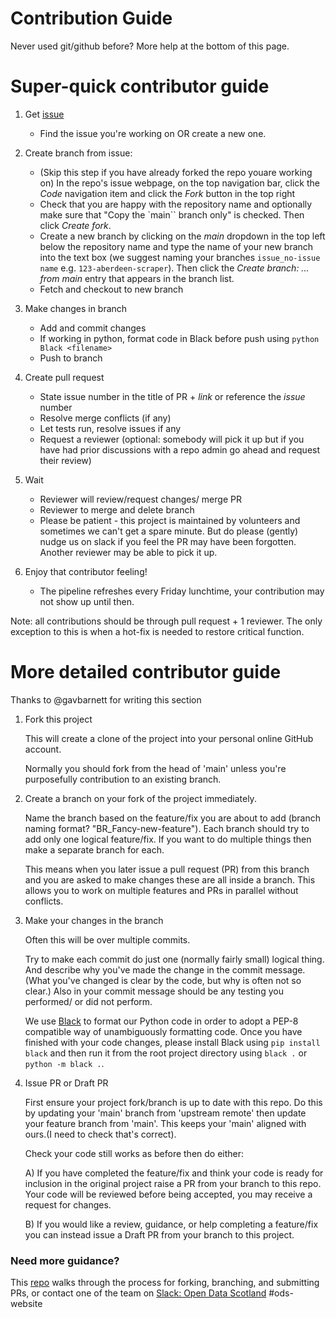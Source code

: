 # Contribution Guide

Never used git/github before? More help at the bottom of this page.


# Super-quick contributor guide

1. Get [issue](https://github.com/orgs/OpenDataScotland/projects/3)
    - Find the issue you're working on OR create a new one.

2. Create branch from issue:
    - (Skip this step if you have already forked the repo youare working on) In the repo's issue webpage, on the top navigation bar, click the _Code_ navigation item and click the _Fork_ button in the top right
    - Check that you are happy with the repository name and optionally make sure that "Copy the `main`` branch only" is checked. Then click _Create fork_.
    - Create a new branch by clicking on the _main_ dropdown in the top left below the repository name and type the name of your new branch into the text box (we suggest naming your branches `issue_no-issue name` e.g. `123-aberdeen-scraper`). Then click the _Create branch: ... from main_ entry that appears in the branch list.
    - Fetch and checkout to new branch

3. Make changes in branch  
    - Add and commit changes
    - If working in python, format code in Black before push using `python Black <filename>`
    - Push to branch

4. Create pull request
    - State issue number in the title of PR + _link_ or reference the _issue_ number
    - Resolve merge conflicts (if any)
    - Let tests run, resolve issues if any
    - Request a reviewer (optional: somebody will pick it up but if you have had prior discussions with a repo admin go ahead and request their review)
 
 5. Wait
    - Reviewer will review/request changes/ merge PR
    - Reviewer to merge and delete branch
    - Please be patient - this project is maintained by volunteers and sometimes we can't get a spare minute. But do please (gently) nudge us on slack if you feel the PR may have been forgotten. Another reviewer may be able to pick it up.
    
6. Enjoy that contributor feeling!
    - The pipeline refreshes every Friday lunchtime, your contribution may not show up until then.

Note: all contributions should be through pull request + 1 reviewer. The only exception to this is when a hot-fix is needed to restore critical function.


# More detailed contributor guide
Thanks to @gavbarnett for writing this section
1. Fork this project

    This will create a clone of the project into your personal online GitHub account.

    Normally you should fork from the head of 'main' unless you're purposefully contribution to an existing branch.


2. Create a branch on your fork of the project immediately.

    Name the branch based on the feature/fix you are about to add (branch naming format? "BR_Fancy-new-feature"). Each branch should try to add only one logical feature/fix. If you want to do multiple things then make a separate branch for each.

    This means when you later issue a pull request (PR) from this branch and you are asked to make changes these are all inside a branch. This allows you to work on multiple features and PRs in parallel without conflicts.


3. Make your changes in the branch

    Often this will be over multiple commits.

    Try to make each commit do just one (normally fairly small) logical thing. And describe why you've made the change in the commit message. (What you've changed is clear by the code, but why is often not so clear.) Also in your commit message should be any testing you performed/ or did not perform.

    We use [Black](https://black.readthedocs.io/en/stable/) to format our Python code in order to adopt a PEP-8 compatible way of unambiguously formatting code. Once you have finished with your code changes, please install Black using `pip install black` and then run it from the root project directory using `black .` or `python -m black .`.

<!-- TODO: We need to automate running Black on PR open or merge as per https://github.com/OpenDataScotland/the_od_bods/issues/118 -->


4. Issue PR or Draft PR

    First ensure your project fork/branch is up to date with this repo. Do this by updating your 'main' branch from 'upstream remote' then update your feature branch from 'main'. This keeps your 'main' aligned with ours.(I need to check that's correct).

    Check your code still works as before then do either:

    A) If you have completed the feature/fix and think your code is ready for inclusion in the original project raise a PR from your branch to this repo. Your code will be reviewed before being accepted, you may receive a request for changes.

    B) If you would like a review, guidance, or help completing a feature/fix you can instead issue a Draft PR from your branch to this project.



### Need more guidance?
This [repo](https://github.com/firstcontributions/first-contributions) walks through the process for forking, branching, and submitting PRs, or contact one of the team on [Slack: Open Data Scotland](https://join.slack.com/t/opendatascotland/shared_invite/zt-yfcc64tg-xIF1cOxkWbKZqI8ZBPzkGg) #ods-website